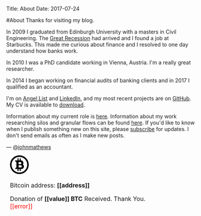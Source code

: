 Title: About
Date: 2017-07-24

#About
Thanks for visiting my blog. 

In 2009 I graduated from Edinburgh University with a masters in Civil Engineering. The  [Great Recession](https://en.wikipedia.org/wiki/Great_Recession) had arrived and I found a job at Starbucks. This made me curious about finance and I resolved to one day understand how banks work. 

In 2010 I was a PhD candidate working in Vienna, Austria. I'm a really great researcher. 

In 2014 I began working on financial audits of banking clients and in 2017 I qualified as an accountant.  

I'm on [Angel List](https://angel.co/john-mathews-3) and [LinkedIn](https://www.linkedin.com/in/johnmathews1), and my most recent projects are on [GitHub](http://www.github.com/johnmathews). My CV is available to [download](https://drive.google.com/file/d/0B2dxj_prWJiwUlZOaTRxNHYxa3c/view?usp=sharing).

Information about my current role is [here]({filename}../articles/pangea.md). Information about my work researching silos and granular flows can be found [here]({filename}../articles/silos.md). If you'd like to know when I publish something new on this site, please [subscribe]({filename}../pages/subscribe.md) for updates. I don't send emails as often as I make new posts. 

— [@johnmathews](http://twitter.com/johnmathews)


<div style="font-size:16px; margin-left:10px" class="blockchain-btn" data-address="1LXTB9WssALLvHAnk2LqH2PfcvPxbqo6yA" data-shared="false">
    <div class="blockchain stage-begin" style="width:50px; margin-left:0px">
        <img src="/images/bitcoin_PNG42.png"/>
    </div>
    <div class="blockchain stage-ready">
         <p align="left">Bitcoin address: <b>[[address]]</b></p>
         <p align="left" style="width:300px" class="qr-code"></p>
    </div>
    <div class="blockchain stage-paid" style="width:400px">
         Donation of <b>[[value]] BTC</b> Received. Thank You.
    </div>
    <div class="blockchain stage-error">
        <font color="red">[[error]]</font>
    </div>
</div>
